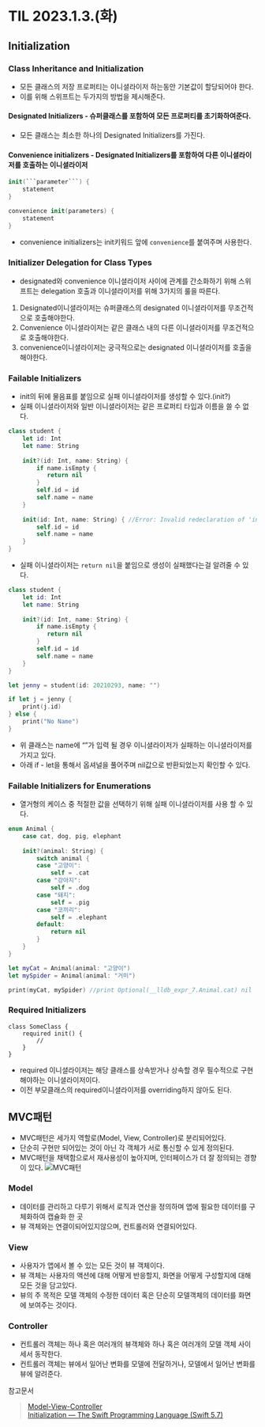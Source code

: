 # TIL 2023.1.3.(화)
## Initialization
### Class Inheritance and Initialization
* 모든 클래스의 저장 프로퍼티는 이니셜라이저 하는동안 기본값이 할당되어야 한다.
* 이를 위해 스위프트는 두가지의 방법을 제시해준다.

#### Designated Initializers - 슈퍼클래스를 포함하여 모든 프로퍼티를 초기화하여준다.
* 모든 클래스는 최소한 하나의 Designated Initializers를 가진다.

#### Convenience initializers - Designated Initializers를 포함하여 다른 이니셜라이저를 호출하는 이니셜라이저

```swift
init(```parameter```) {
	statement
}

convenience init(parameters) {
	statement
}
```
* convenience initializers는 init키워드 앞에 ```convenience```를 붙여주며 사용한다.

### Initializer Delegation for Class Types
* designated와 convenience 이니셜라이저 사이에 관계를 간소화하기 위해 스위프트는 delegation 호출과 이니셜라이저를 위해 3가지의 룰을 따른다.
1. Designated이니셜라이저는 슈퍼클래스의 designated 이니셜라이저를 무조건적으로 호출해야한다.
2. Convenience 이니셜라이저는 같은 클래스 내의 다른 이니셜라이저를 무조건적으로 호출해야한다.
3. convenience이니셜라이저는 궁극적으로는 designated 이니셜라이저를 호출을 해야한다.

### Failable Initializers
* init의 뒤에 물음표를 붙임으로 실패 이니셜라이저를 생성할 수 있다.(init?)
* 실패 이니셜라이저와 일반 이니셜라이저는 같은 프로퍼티 타입과 이름을 쓸 수 없다.
```swift
class student {
    let id: Int
    let name: String
    
    init?(id: Int, name: String) {
        if name.isEmpty {
           return nil
        }
        self.id = id
        self.name = name
    }
    
    init(id: Int, name: String) { //Error: Invalid redeclaration of 'init(id:name:)'
        self.id = id
        self.name = name
    }
}
```
* 실패 이니셜라이저는 ```return nil```을 붙임으로 생성이 실패했다는걸 알려줄 수 있다.
```swift
class student {
    let id: Int
    let name: String
    
    init?(id: Int, name: String) {
        if name.isEmpty {
           return nil
        }
        self.id = id
        self.name = name
    }
}

let jenny = student(id: 20210293, name: "")

if let j = jenny {
    print(j.id)
} else {
    print("No Name")
}
```
* 위 클래스는 name에 “”가 입력 될 경우 이니셜라이저가 실패하는 이니셜라이저를 가지고 있다.
* 아래 if - let을 통해서 옵셔널을 풀어주며 nil값으로 반환되었는지 확인할 수 있다.

### Failable Initializers for Enumerations
* 열거형의 케이스 중 적절한 값을 선택하기 위해 실패 이니셜라이저를 사용 할 수 있다.
```swift
enum Animal {
    case cat, dog, pig, elephant
    
    init?(animal: String) {
        switch animal {
        case "고양이":
            self = .cat
        case "강아지":
            self = .dog
        case "돼지":
            self = .pig
        case "코끼리":
            self = .elephant
        default:
            return nil
        }
    }
}

let myCat = Animal(animal: "고양이")
let mySpider = Animal(animal: "거미")

print(myCat, mySpider) //print Optional(__lldb_expr_7.Animal.cat) nil
```

### Required Initializers
```
class SomeClass {
	required init() {
		//
	}
}
```
* required 이니셜라이저는 해당 클래스를 상속받거나 상속할 경우 필수적으로 구현해야하는 이니셜라이저이다.
* 이전 부모클래스의 required이니셜라이저를 overriding하지 않아도 된다.


## MVC패턴
* MVC패턴은 세가지 역할로(Model, View, Controller)로 분리되어있다.
* 단순히 구현만 되어있는 것이 아닌 각 객체가 서로 통신할 수 있게 정의된다.
* MVC패턴을 채택함으로서 재사용성이 높아지며, 인터페이스가 더 잘 정의되는 경향이 있다.
![MVC패턴](https://developer.apple.com/library/archive/documentation/General/Conceptual/DevPedia-CocoaCore/Art/model_view_controller_2x.png)

### Model
* 데이터를 관리하고 다루기 위해서 로직과 연산을 정의하며 앱에 필요한 데이터를 구체화하여 캡슐화 한 곳
* 뷰 객체와는 연결이되어있지않으며, 컨트롤러와 연결되어있다.

### View
* 사용자가 앱에서 볼 수 있는 모든 것이 뷰 객체이다.
* 뷰 객체는 사용자의 액션에 대해 어떻게 반응할지, 화면을 어떻게 구성할지에 대해 모든 것을 담고있다.
* 뷰의 주 목적은 모델 객체의 수정한 데이터 혹은 단순히 모델객체의 데이터를 화면에 보여주는 것이다.

### Controller
* 컨트롤러 객체는 하나 혹은 여러개의 뷰객체와 하나 혹은 여러개의 모델 객체 사이세서 동작한다.
* 컨트롤러 객체는 뷰에서 일어난 변화를 모델에 전달하거나, 모델에서 일어난 변화를 뷰에 알려준다.

참고문서
> [Model-View-Controller](https://developer.apple.com/library/archive/documentation/General/Conceptual/DevPedia-CocoaCore/MVC.html)  
> [Initialization — The Swift Programming Language (Swift 5.7)](https://docs.swift.org/swift-book/LanguageGuide/Initialization.html)  









